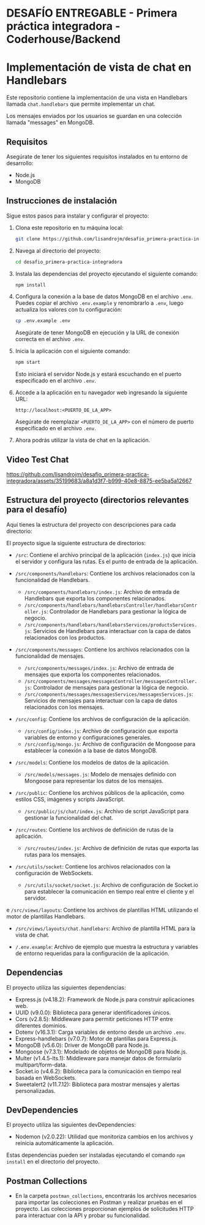 # DESAFÍO ENTREGABLE - Primera práctica integradora - Coderhouse/Backend

# Implementación de vista de chat en Handlebars

Este repositorio contiene la implementación de una vista en Handlebars llamada `chat.handlebars` que permite implementar un chat.

Los mensajes enviados por los usuarios se guardan en una colección llamada "messages" en MongoDB.

## Requisitos

Asegúrate de tener los siguientes requisitos instalados en tu entorno de desarrollo:

- Node.js
- MongoDB

## Instrucciones de instalación

Sigue estos pasos para instalar y configurar el proyecto:

1. Clona este repositorio en tu máquina local:

   ```bash
   git clone https://github.com/lisandrojm/desafio_primera-practica-integradora
   ```

2. Navega al directorio del proyecto:

   ```bash
   cd desafio_primera-practica-integradora
   ```

3. Instala las dependencias del proyecto ejecutando el siguiente comando:

   ```bash
   npm install
   ```

4. Configura la conexión a la base de datos MongoDB en el archivo `.env`. Puedes copiar el archivo `.env.example` y renombrarlo a `.env`, luego actualiza los valores con tu configuración:

   ```bash
   cp .env.example .env
   ```

   Asegúrate de tener MongoDB en ejecución y la URL de conexión correcta en el archivo `.env`.

5. Inicia la aplicación con el siguiente comando:

   ```bash
   npm start
   ```

   Esto iniciará el servidor Node.js y estará escuchando en el puerto especificado en el archivo `.env`.

6. Accede a la aplicación en tu navegador web ingresando la siguiente URL:

   ```
   http://localhost:<PUERTO_DE_LA_APP>
   ```

   Asegúrate de reemplazar `<PUERTO_DE_LA_APP>` con el número de puerto especificado en el archivo `.env`.

7. Ahora podrás utilizar la vista de chat en la aplicación.

## Video Test Chat


https://github.com/lisandrojm/desafio_primera-practica-integradora/assets/35199683/a8a1d3f7-b999-40e8-8875-ee5ba5a12667


## Estructura del proyecto (directorios relevantes para el desafío)

Aquí tienes la estructura del proyecto con descripciones para cada directorio:

El proyecto sigue la siguiente estructura de directorios:

- `/src`: Contiene el archivo principal de la aplicación (`index.js`) que inicia el servidor y configura las rutas. Es el punto de entrada de la aplicación.

- `/src/components/handlebars`: Contiene los archivos relacionados con la funcionalidad de Handlebars.

  - `/src/components/handlebars/index.js`: Archivo de entrada de Handlebars que exporta los componentes relacionados.
  - `/src/components/handlebars/handlebarsController/handlebarsController.js`: Controlador de Handlebars para gestionar la lógica de negocio.
  - `/src/components/handlebars/handlebarsServices/productsServices.js`: Servicios de Handlebars para interactuar con la capa de datos relacionados con los productos.

- `/src/components/messages`: Contiene los archivos relacionados con la funcionalidad de mensajes.

  - `/src/components/messages/index.js`: Archivo de entrada de mensajes que exporta los componentes relacionados.
  - `/src/components/messages/messagesController/messagesController.js`: Controlador de mensajes para gestionar la lógica de negocio.
  - `/src/components/messages/messagesServices/messagesServices.js`: Servicios de mensajes para interactuar con la capa de datos relacionados con los mensajes.

- `/src/config`: Contiene los archivos de configuración de la aplicación.

  - `/src/config/index.js`: Archivo de configuración que exporta variables de entorno y configuraciones generales.
  - `/src/config/mongo.js`: Archivo de configuración de Mongoose para establecer la conexión a la base de datos MongoDB.

- `/src/models`: Contiene los modelos de datos de la aplicación.

  - `/src/models/messages.js`: Modelo de mensajes definido con Mongoose para representar los datos de los mensajes.

- `/src/public`: Contiene los archivos públicos de la aplicación, como estilos CSS, imágenes y scripts JavaScript.

  - `/src/public/js/chat/index.js`: Archivo de script JavaScript para gestionar la funcionalidad del chat.

- `/src/routes`: Contiene los archivos de definición de rutas de la aplicación.

  - `/src/routes/index.js`: Archivo de definición de rutas que exporta las rutas para los mensajes.

- `/src/utils/socket`: Contiene los archivos relacionados con la configuración de WebSockets.

  - `/src/utils/socket/socket.js`: Archivo de configuración de Socket.io para establecer la comunicación en tiempo real entre el cliente y el servidor.

e `/src/views/layouts`: Contiene los archivos de plantillas HTML utilizando el motor de plantillas Handlebars.

- `/src/views/layouts/chat.handlebars`: Archivo de plantilla HTML para la vista de chat.

- `/.env.example`: Archivo de ejemplo que muestra la estructura y variables de entorno requeridas para la configuración de la aplicación.

## Dependencias

El proyecto utiliza las siguientes dependencias:

- Express.js (v4.18.2): Framework de Node.js para construir aplicaciones web.
- UUID (v9.0.0): Biblioteca para generar identificadores únicos.
- Cors (v2.8.5): Middleware para permitir peticiones HTTP entre diferentes dominios.
- Dotenv (v16.3.1): Carga variables de entorno desde un archivo `.env`.
- Express-handlebars (v7.0.7): Motor de plantillas para Express.js.
- MongoDB (v5.6.0): Driver de MongoDB para Node.js.
- Mongoose (v7.3.1): Modelado de objetos de MongoDB para Node.js.
- Multer (v1.4.5-lts.1): Middleware para manejar datos de formulario multipart/form-data.
- Socket.io (v4.6.2): Biblioteca para la comunicación en tiempo real basada en WebSockets.
- Sweetalert2 (v11.7.12): Biblioteca para mostrar mensajes y alertas personalizadas.

## DevDependencies

El proyecto utiliza las siguientes devDependencies:

- Nodemon (v2.0.22): Utilidad que monitoriza cambios en los archivos y reinicia automáticamente la aplicación.

Estas dependencias pueden ser instaladas ejecutando el comando `npm install` en el directorio del proyecto.

## Postman Collections

- En la carpeta `postman_collections`, encontrarás los archivos necesarios para importar las colecciones en Postman y realizar pruebas en el proyecto. Las colecciones proporcionan ejemplos de solicitudes HTTP para interactuar con la API y probar su funcionalidad.
